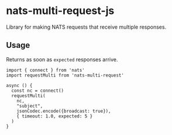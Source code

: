 # nats-multi-request-js

Library for making NATS requests that receive multiple responses.

<!--

TODO: upload to npm

## Installation

```
npm i nats-multi-request
OR
npm i -S nats-multi-request
```
-->

## Usage

Returns as soon as `expected` responses arrive.

```
import { connect } from 'nats'
import requestMulti from 'nats-multi-request'

async () {
  const nc = connect()
  requestMulti(
    nc,
    "subject",
    jsonCodec.encode({broadcast: true}),
    { timeout: 1.0, expected: 5 }
  )
}
```

